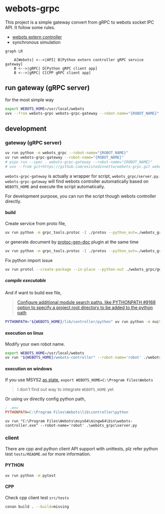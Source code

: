 # webots-grpc

This project is a simple gateway convert from gRPC to webots socket IPC API. It follow some rules.

* [webots extern controller](https://cyberbotics.com/doc/guide/running-extern-robot-controllers)
* synchronous simulation

```mermaid
graph LR

    A[Webots] <-->|API| B[Python extern controller gRPC service gateway]
    B <-->|gRPC| D[Python gRPC client app]
    B <-->|gRPC| C[CPP gRPC client app]
```

## run gateway (gRPC server)

for the most simple way

```bash
export WEBOTS_HOME=/usr/local/webots
uvx --from webots-grpc webots-grpc-gateway --robot-name="{ROBOT_NAME}"
```

## development

### gateway (gRPC server)

```bash
uv run python -m webots_grpc --robot-name="{ROBOT_NAME}"
uv run webots-grpc-gateway --robot-name="{ROBOT_NAME}"
# pipx run --spec . webots-grpc-gateway --robot-name="{ROBOT_NAME}"
# uvx --from git+https://github.com/existedinnettw/webots-grpc.git webots-grpc-gateway --robot-name="{ROBOT_NAME}"
```

`webots-grpc-gateway` is actually a wrapper for script, `webots_grpc/server.py`. `webots-grpc-gateway` will find webots controller automatically based on `WEBOTS_HOME` and execute the script automatically.

For development purpose, you can run the script though webots controller directly.

#### build

Create service from proto file,

```bash
uv run python -m grpc_tools.protoc -I ./protos --python_out=./webots_grpc/generated --pyi_out=./webots_grpc/generated --grpc_python_out=./webots_grpc/generated ./protos/*.proto
```

or generate document by [protoc-gen-doc](https://github.com/pseudomuto/protoc-gen-doc) plugin at the same time

```bash
uv run python -m grpc_tools.protoc -I ./protos --python_out=./webots_grpc/generated --pyi_out=./webots_grpc/generated --grpc_python_out=./webots_grpc/generated --doc_out=./doc --doc_opt=html,index.html ./protos/*.proto
```

Fix python import issue

```bash
uv run protol --create-package --in-place --python-out ./webots_grpc/generated protoc --protoc-path "uv run python -m grpc_tools.protoc" --proto-path=./protos ./protos/*.proto
```

##### compile executable

And if want to build exe file,

> [Configure additional module search paths, like PYTHONPATH #9168](https://github.com/astral-sh/uv/issues/9168)
> [option to specify a project root directory to be added to the python path](https://github.com/astral-sh/uv/issues/11175)

```bash
PYTHONPATH="${WEBOTS_HOME}/lib/controller/python" uv run python -m nuitka --include-module=controller --onefile --assume-yes-for-downloads ./webots_grpc/server.py --jobs=8
```

#### execution on linux

Modify your own robot name.

```bash
export WEBOTS_HOME=/usr/local/webots
uv run "${WEBOTS_HOME}/webots-controller" --robot-name='robot' ./webots_grpc/server.py
```

#### execution on windows

If you use MSYS2 [as state](https://cyberbotics.com/doc/guide/compiling-controllers-in-a-terminal#windows), `export WEBOTS_HOME=C:\Program Files\Webots`

> I don't find out way to integrate `WEBOTS_HOME` yet

Or using uv directly config python path,

```ini
; .env
PYTHONPATH=C:\Program Files\Webots\lib\controller\python
```

`uv run "C:\Program Files\Webots\msys64\mingw64\bin\webots-controller.exe" --robot-name='robot' .\webots_grpc\server.py`

### client

There are cpp and python client API support with unittests, plz refer python test `tests/README.md` for more information.

#### PYTHON

```bash
uv run python -m pytest
```

#### CPP

Check cpp client test `src/tests`

```bash
conan build . --build=missing
```
